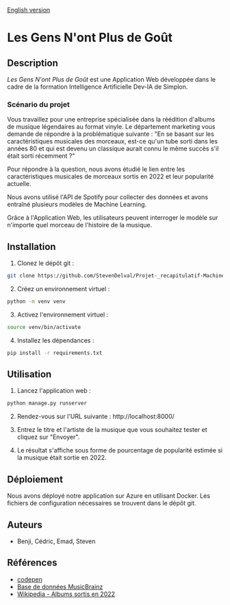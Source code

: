 [English version](README-en.md)

# Les Gens N'ont Plus de Goût
## Description
*Les Gens N'ont Plus de Goût* est une Application Web développée dans le cadre de la formation Intelligence Artificielle Dev-IA de Simplon.

### Scénario du projet

Vous travaillez pour une entreprise spécialisée dans la réédition d'albums de musique légendaires au format vinyle. Le département marketing vous demande de répondre à la problématique suivante : "En se basant sur les caractéristiques musicales des morceaux, est-ce qu'un tube sorti dans les années 80 et qui est devenu un classique aurait connu le même succès s'il était sorti récemment ?"

Pour répondre à la question, nous avons étudié le lien entre les caractéristiques musicales de morceaux sortis en 2022 et leur popularité actuelle.

Nous avons utilisé l'API de Spotify pour collecter des données et avons entraîné plusieurs modèles de Machine Learning.

Grâce à l'Application Web, les utilisateurs peuvent interroger le modèle sur n'importe quel morceau de l'histoire de la musique.


## Installation
1. Clonez le dépôt git :
```bash
git clone https://github.com/StevenDelval/Projet-_recapitulatif-Machine_Learning
```

2. Créez un environnement virtuel :
```bash
python -m venv venv
```

3. Activez l'environnement virtuel :
```bash
source venv/bin/activate
```

4. Installez les dépendances :
```bash
pip install -r requirements.txt
```

## Utilisation

1. Lancez l'application web :
```bash
python manage.py runserver
```

2. Rendez-vous sur l'URL suivante : http://localhost:8000/


3. Entrez le titre et l'artiste de la musique que vous souhaitez tester et cliquez sur "Envoyer".

4. Le résultat s'affiche sous forme de pourcentage de popularité estimée si la musique était sortie en 2022.

## Déploiement
Nous avons déployé notre application sur Azure en utilisant Docker. Les fichiers de configuration nécessaires se trouvent dans le dépôt git.

## Auteurs
- Benji, Cédric, Emad, Steven

## Références
- [codepen](https://codepen.io/devparth/pen/dxpKKZ)
- [Base de données MusicBrainz](https://musicbrainz.org/doc/MusicBrainz_Database)
- [Wikipedia - Albums sortis en 2022](https://en.wikipedia.org/wiki/List_of_2022_albums_(January%E2%80%93June))
